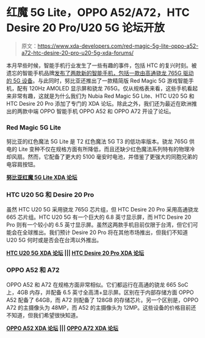 # 红魔 5G Lite，OPPO A52/A72，HTC Desire 20 Pro/U20 5G 论坛开放

> 原文：<https://www.xda-developers.com/red-magic-5g-lite-oppo-a52-a72-htc-desire-20-pro-u20-5g-xda-forums/>

本月早些时候，智能手机行业发生了一些有趣的事件，包括 HTC 的复兴时刻。被遗忘的智能手机品牌[发布了两款新的智能手机，包括一款由高通骁龙 765G 驱动的 5G 设备](https://www.xda-developers.com/htc-u20-5g-desire-20-pro-mid-range-smartphone-taiwan-launch/)。与此同时，努比亚还推出了一款精简版 Red Magic 5G 游戏智能手机，配有 120Hz AMOLED 显示屏和骁龙 765G。仅从规格表来看，这些手机看起来非常有趣，这就是为什么我们为 Nubia Red Magic 5G Lite、HTC U20 5G 和 HTC Desire 20 Pro 添加了专门的 XDA 论坛。除此之外，我们还为最近在欧洲推出的两款中端 OPPO 智能手机 OPPO A52 和 OPPO A72 开设了论坛。

### Red Magic 5G Lite

努比亚的红色魔法 5G Lite 是 T2 红色魔法 5G T3 的低功率版本。骁龙 765G 供电的 Lite 变种不仅在规格方面有所降低，而且还缺少红色魔法系列特有的物理冷却风扇。然而，它配备了更大的 5100 毫安时电池，并借鉴了更强大的同胞兄弟的电容肩按钮。

**[努比亚红魔 5G Lite XDA 论坛](https://www.xda-developers.com/red-magic-5g-lite-spain-qualcomm-snapdragon-765g-120hz-display/)**

### HTC U20 5G 和 Desire 20 Pro

虽然 HTC U20 5G 采用骁龙 765G 芯片组，但 HTC Desire 20 Pro 采用高通骁龙 665 芯片组。HTC U20 5G 有一个巨大的 6.8 英寸显示屏，而 HTC Desire 20 Pro 则有一个较小的 6.5 英寸显示屏。虽然这两款手机目前仅限于台湾，但它们可能会在全球推出。我们预计 Desire 20 Pro 将在其他市场推出，但我们不知道 U20 5G 何时或是否会在台湾以外推出。

**[HTC U20 5G XDA 论坛](https://forum.xda-developers.com/htc-u20-5g) ||| [HTC Desire 20 Pro XDA 论坛](https://forum.xda-developers.com/htc-desire-20-pro)**

### OPPO A52 和 A72

OPPO A52 和 A72 在规格方面非常相似。它们都运行在高通的骁龙 665 SoC 上，4GB 内存，并配备 6.5 英寸全高清+显示屏。区别在于内部存储方面 OPPO A52 配备了 64GB，而 A72 则配备了 128GB 的存储芯片。另一个区别是，OPPO A72 的主摄像头为 48MP，而 A52 的主摄像头为 12MP。这些设备的价格目前还不知道，但我们希望很快知道。

**[OPPO A52 XDA 论坛](https://forum.xda-developers.com/oppo-a52) ||| [OPPO A72 XDA 论坛](https://forum.xda-developers.com/oppo-a72)**